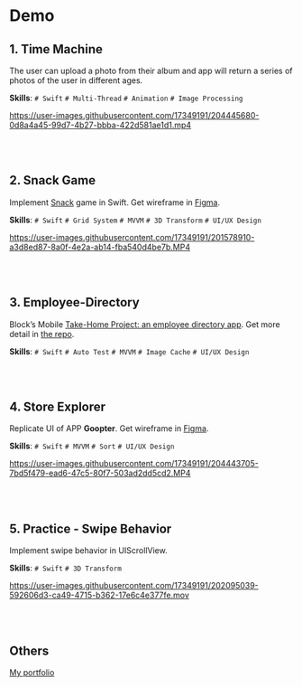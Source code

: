 # Demo

## 1. Time Machine
The user can upload a photo from their album and app will return a series of photos of the user in different ages.<br>

**Skills**: `# Swift` `# Multi-Thread` `# Animation` `# Image Processing`

https://user-images.githubusercontent.com/17349191/204445680-0d8a4a45-99d7-4b27-bbba-422d581ae1d1.mp4

<br>
<br>

## 2. Snack Game
Implement [Snack](https://en.wikipedia.org/wiki/Snake_(video_game_genre)) game in Swift. Get wireframe in [Figma](https://www.figma.com/file/7e9DoznfxOaWF6v3wgppah/Snake-Game?node-id=0%3A1&t=JPYyliBkOMv9jGSG-1).<br>

**Skills**: `# Swift` `# Grid System` `# MVVM` `# 3D Transform` `# UI/UX Design` 

https://user-images.githubusercontent.com/17349191/201578910-a3d8ed87-8a0f-4e2a-ab14-fba540d4be7b.MP4

<br>
<br>

## 3. Employee-Directory
Block’s Mobile [Take-Home Project: an employee directory app](https://square.github.io/microsite/mobile-interview-project/#hello). Get more detail in [the repo](https://github.com/garyhsu123/Employee-Directory/blob/main/README.md).

**Skills**: `# Swift` `# Auto Test` `# MVVM` `# Image Cache` `# UI/UX Design` 

<br>
<br>

## 4. Store Explorer
Replicate UI of APP **Goopter**. Get wireframe in [Figma](https://www.figma.com/file/omodCZvVv8M8imzyvsC5aO/Replicate-UI-(Goopter)?node-id=0%3A1&t=JI31XjPFsmAcwuLm-1).

**Skills**: `# Swift` `# MVVM` `# Sort` `# UI/UX Design` 

https://user-images.githubusercontent.com/17349191/204443705-7bd5f479-ead6-47c5-80f7-503ad2dd5cd2.MP4

<br>
<br>

## 5. Practice - Swipe Behavior 
Implement swipe behavior in UIScrollView.

**Skills**: `# Swift` `# 3D Transform`

https://user-images.githubusercontent.com/17349191/202095039-592606d3-ca49-4715-b362-17e6c4e377fe.mov

<br>
<br>

## Others
[My portfolio](https://www.cakeresume.com/me/garyhsu123/portfolios)
